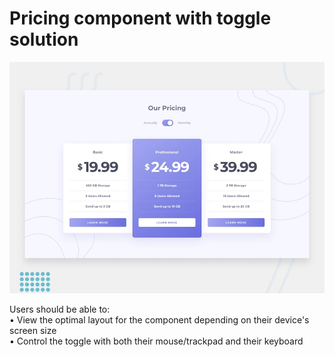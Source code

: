 # Pricing component with toggle solution

![Design preview for the Pricing component with toggle coding challenge](./public/desktop-preview.jpg)

Users should be able to:  
• View the optimal layout for the component depending on their device's screen size  
• Control the toggle with both their mouse/trackpad and their keyboard

